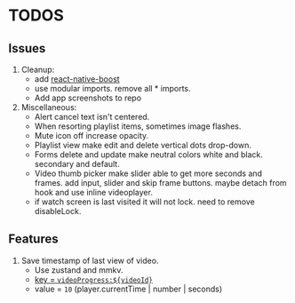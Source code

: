 # TODOS

## Issues

1. Cleanup:
   - add [react-native-boost](https://github.com/kuatsu/react-native-boost)
   - use modular imports. remove all \* imports.
   - Add app screenshots to repo
2. Miscellaneous:
   - Alert cancel text isn't centered.
   - When resorting playlist items, sometimes image flashes.
   - Mute icon off increase opacity.
   - Playlist view make edit and delete vertical dots drop-down.
   - Forms delete and update make neutral colors white and black. secondary and default.
   - Video thumb picker make slider able to get more seconds and frames. add input, slider and skip frame buttons. maybe detach from hook and use inline videoplayer.
   - if watch screen is last visited it will not lock. need to remove disableLock.

## Features

1. Save timestamp of last view of video.
   - Use zustand and mmkv.
   - [key = `videoProgress:${videoId}`](lib/store.ts#L453)
   - value = `10` (player.currentTime | number | seconds)

